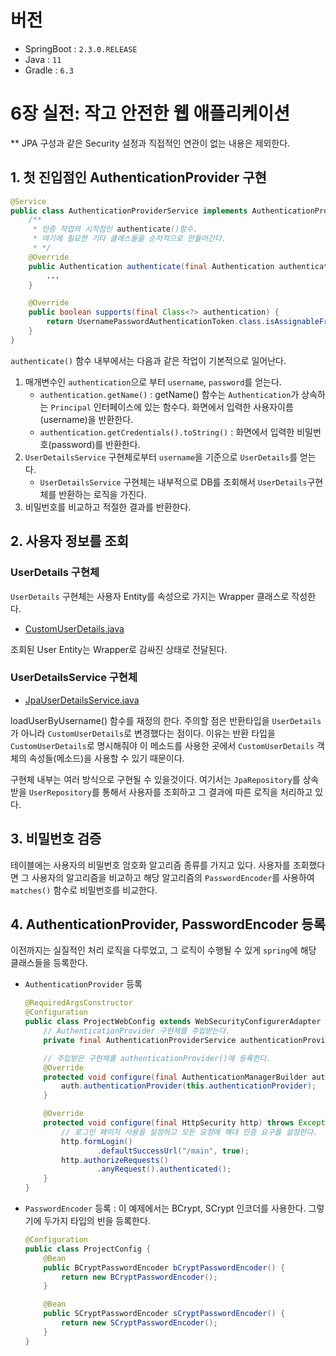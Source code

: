 # 버전

- SpringBoot : `2.3.0.RELEASE`
- Java : `11`
- Gradle : `6.3`

# 6장 실전: 작고 안전한 웹 애플리케이션

** JPA 구성과 같은 Security 설정과 직접적인 연관이 없는 내용은 제외한다.

## 1. 첫 진입점인 AuthenticationProvider 구현
```java
@Service
public class AuthenticationProviderService implements AuthenticationProvider {
    /**
     * 인증 작업의 시작점인 authenticate()함수.
     * 여기에 필요한 기타 클래스들을 순차적으로 만들어간다.
     * */
    @Override
    public Authentication authenticate(final Authentication authentication) throws AuthenticationException {
        ...
    }

    @Override
    public boolean supports(final Class<?> authentication) {
        return UsernamePasswordAuthenticationToken.class.isAssignableFrom(authentication);
    }
}
```
`authenticate()` 함수 내부에서는 다음과 같은 작업이 기본적으로 일어난다.
1. 매개변수인 `authentication`으로 부터 `username`, `password`를 얻는다.
   - `authentication.getName()` : getName() 함수는 `Authentication`가 상속하는 `Principal` 인터페이스에 있는 함수다. 화면에서 입력한 사용자이름(username)을 반환한다.
   - `authentication.getCredentials().toString()` : 화면에서 입력한 비밀번호(password)를 반환한다.
2. `UserDetailsService` 구현체로부터 `username`을 기준으로 `UserDetails`를 얻는다.
   - `UserDetailsService` 구현체는 내부적으로 DB를 조회해서 `UserDetails`구현체를 반환하는 로직을 가진다.
3. 비밀번호를 비교하고 적절한 결과를 반환한다.

## 2. 사용자 정보를 조회
### UserDetails 구현체
`UserDetails` 구현체는 사용자 Entity를 속성으로 가지는 Wrapper 클래스로 작성한다.  

- [CustomUserDetails.java](src%2Fmain%2Fjava%2Fcom%2Fwoojang%2Fservice%2Fch06ex1%2Fmodel%2FCustomUserDetails.java)

조회된 User Entity는 Wrapper로 감싸진 상태로 전달된다.

### UserDetailsService 구현체
- [JpaUserDetailsService.java](src%2Fmain%2Fjava%2Fcom%2Fwoojang%2Fservice%2Fch06ex1%2Fservice%2FJpaUserDetailsService.java)

loadUserByUsername() 함수를 재정의 한다. 주의할 점은 반환타입을 `UserDetails`가 아니라 `CustomUserDetails`로 변경했다는 점이다. 이유는 반환 타입을 `CustomUserDetails`로 명시해줘야 이 메소드를 사용한 곳에서 `CustomUserDetails` 객체의 속성들(메소드)을 사용할 수 있기 때문이다.

구현체 내부는 여러 방식으로 구현될 수 있을것이다. 여기서는 `JpaRepository`를 상속받을 `UserRepository`를 통해서 사용자를 조회하고 그 결과에 따른 로직을 처리하고 있다. 

## 3. 비밀번호 검증
테이블에는 사용자의 비밀번호 암호화 알고리즘 종류를 가지고 있다. 사용자를 조회했다면 그 사용자의 알고리즘을 비교하고 해당 알고리즘의 `PasswordEncoder`를 사용하여 `matches()` 함수로 비밀번호를 비교한다.

## 4. AuthenticationProvider, PasswordEncoder 등록
이전까지는 실질적인 처리 로직을 다루었고, 그 로직이 수행될 수 있게 `spring`에 해당 클래스들을 등록한다.
- `AuthenticationProvider` 등록
    ```java
    @RequiredArgsConstructor
    @Configuration
    public class ProjectWebConfig extends WebSecurityConfigurerAdapter {
        // AuthenticationProvider 구현체를 주입받는다.
        private final AuthenticationProviderService authenticationProvider;
  
        // 주입받은 구현체를 authenticationProvider()에 등록한다.
        @Override
        protected void configure(final AuthenticationManagerBuilder auth) throws Exception {
            auth.authenticationProvider(this.authenticationProvider);
        }
    
        @Override
        protected void configure(final HttpSecurity http) throws Exception {
            // 로그인 페이지 사용을 설정하고 모든 요청에 해대 인증 요구를 설정한다.
            http.formLogin()
                    .defaultSuccessUrl("/main", true);
            http.authorizeRequests()
                    .anyRequest().authenticated();
        }
    }
    ```
- `PasswordEncoder` 등록 : 이 예제에서는 BCrypt, SCrypt 인코더를 사용한다. 그렇기에 두가지 타입의 빈을 등록한다.
    ```java
    @Configuration
    public class ProjectConfig {
        @Bean
        public BCryptPasswordEncoder bCryptPasswordEncoder() {
            return new BCryptPasswordEncoder();
        }
    
        @Bean
        public SCryptPasswordEncoder sCryptPasswordEncoder() {
            return new SCryptPasswordEncoder();
        }
    }
    ```

